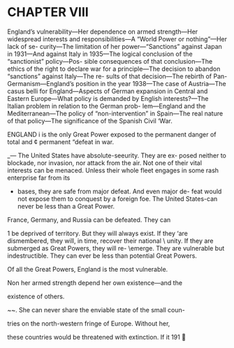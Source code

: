 
# CHAPTER VIII

England’s vulnerability—Her dependence on armed strength—Her widespread
interests and responsibilities—A “World Power or nothing”—Her lack of se-
curity—The limitation of her power—“Sanctions” against Japan in 1931—And
against Italy in 1935—The logical conclusion of the “sanctionist” policy—Pos-
sible consequences of that conclusion—The ethics of the right to declare war
for a principle—The decision to abandon “sanctions” against Italy—The re-
sults of that decision—The rebirth of Pan-Germanism—England’s position in
the year 1938—The case of Austria—The casus belli for England—Aspects of
German expansion in Central and Eastern Europe—What policy is demanded
by English interests?—The Italian problem in relation to the German prob-
lem—England and the Mediterranean—The policy of “non-intervention” in
Spain—The real nature of that policy—The significance of the Spanish Civil
‘War.

ENGLAND i is the only Great Power exposed to the permanent
danger of total and ¢ permanent “defeat in war.

_— The United States have absolute-seeurity. They are ex-
posed neither to blockade, nor invasion, nor attack from the
air. Not one of their vital interests can be menaced. Unless
their whole fleet engages in some rash enterprise far from its
- bases, they are safe from major defeat. And even major de-
feat would not expose them to conquest by a foreign foe.
The United States-can never be less than a Great Power.

France, Germany, and Russia can be defeated. They can

1 be deprived of territory. But they will always exist. If they
‘are dismembered, they will, in time, recover their national
\ unity. If they are submerged as Great Powers, they will re-
\emerge. They are vulnerable but indestructible. They can
ever be less than potential Great Powers.

Of all the Great Powers, England is the most vulnerable.

Non her armed strength depend her own existence—and the

existence of others.

~~.
She can never share the enviable state of the small coun-

tries on the north-western fringe of Europe. Without her,

these countries would be threatened with extinction. If it
191
